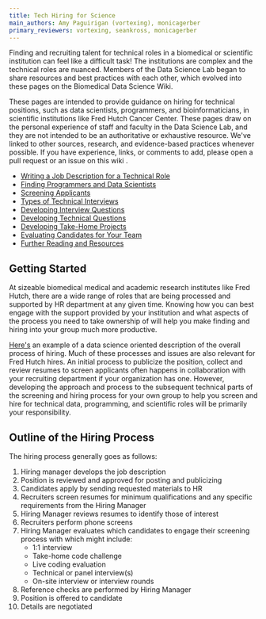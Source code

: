 ```yaml
---
title: Tech Hiring for Science
main_authors: Amy Paguirigan (vortexing), monicagerber
primary_reviewers: vortexing, seankross, monicagerber
---
```


Finding and recruiting talent for technical roles in a biomedical or scientific institution can feel like a difficult task! The institutions are complex and the technical roles are nuanced. Members of the Data Science Lab began to share resources and best practices with each other, which evolved into these pages on the Biomedical Data Science Wiki. 

These pages are intended to provide guidance on hiring for technical positions, such as data scientists, programmers, and bioinformaticians, in scientific institutions like Fred Hutch Cancer Center. These pages draw on the personal experience of staff and faculty in the Data Science Lab, and they are not intended to be an authoritative or exhaustive resource. We've linked to other sources, research, and evidence-based practices whenever possible. If you have experience, links, or comments to add, please open a pull request or an issue on this wiki .

- [Writing a Job Description for a Technical Role](/datascience/tech_hiring/tech_hiring_job_description/)
- [Finding Programmers and Data Scientists](/datascience/tech_hiring/tech_hiring_finding_candidates/)
- [Screening Applicants](/datascience/tech_hiring/tech_hiring_screening_applicants/)
- [Types of Technical Interviews](/datascience/tech_hiring/tech_hiring_interviews/)
- [Developing Interview Questions](/datascience/tech_hiring/tech_hiring_interview_questions/)
- [Developing Technical Questions](/datascience/tech_hiring/tech_hiring_technical_interview_questions/)
- [Developing Take-Home Projects](/datascience/tech_hiring/tech_hiring_takehomes/)
- [Evaluating Candidates for Your Team](/datascience/tech_hiring/tech_hiring_evaluation/)
- [Further Reading and Resources](/datascience/tech_hiring/tech_hiring_further_reading/)

## Getting Started

At sizeable biomedical medical and academic research institutes like Fred Hutch,
there are a wide range of roles that are being processed and supported by HR
department at any given time.  Knowing how you can best engage with the support
provided by your institution and what aspects of the process you need to take
ownership of will help you make finding and hiring into your group much more
productive.  

[Here's](https://aiden-dataminer.medium.com/data-science-interviews-50f52b9359da)
an example of a data science oriented description of the overall process of
hiring. Much of these processes and issues are also relevant for Fred Hutch
hires. An initial process to publicize the position, collect and review resumes
to screen applicants often happens in collaboration with your recruiting
department if your organization has one. However, developing the approach and
process to the subsequent technical parts of the screening and hiring process
for your own group to help you screen and hire for technical data, programming,
and scientific roles will be primarily your responsibility. 

## Outline of the Hiring Process

The hiring process generally goes as follows:

1. Hiring manager develops the job description
2. Position is reviewed and approved for posting and publicizing
3. Candidates apply by sending requested materials to HR
4. Recruiters screen resumes for minimum qualifications and any specific
   requirements from the Hiring Manager
5. Hiring Manager reviews resumes to identify those of interest
6. Recruiters perform phone screens
7. Hiring Manager evaluates which candidates to engage their screening process
   with which might include:
    - 1:1 interview
    - Take-home code challenge
    - Live coding evaluation
    - Technical or panel interview(s)
    - On-site interview or interview rounds
8. Reference checks are performed by Hiring Manager 
9. Position is offered to candidate
10. Details are negotiated